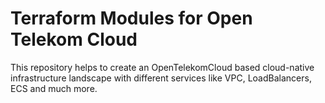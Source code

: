 # Terraform Modules for Open Telekom Cloud
This repository helps to create an OpenTelekomCloud based cloud-native infrastructure landscape with different services like VPC, LoadBalancers, ECS and much more. 
